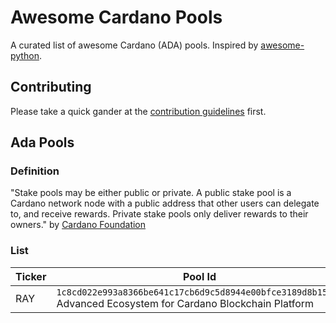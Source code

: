 # Awesome Cardano Pools

A curated list of awesome Cardano (ADA) pools. Inspired by [awesome-python](https://github.com/vinta/awesome-python).

## Contributing

Please take a quick gander at the [contribution guidelines](CONTRIBUTING.md) first.

## Ada Pools

### Definition

"Stake pools may be either public or private. A public stake pool is a Cardano network node with a public address that other users can delegate to, and receive rewards. Private stake pools only deliver rewards to their owners." by [Cardano Foundation](https://cardano.org/stake-pool-operation#stake-pool)

### List

|Ticker|Pool Id|Homepage|
|---|---|---|
|RAY|`1c8cd022e993a8366be641c17cb6d9c5d8944e00bfce3189d8b1515a` <br/> Advanced Ecosystem for Cardano Blockchain Platform|[rraayy.com](rraayy.com)|
